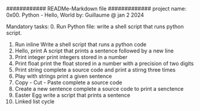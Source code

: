############ READMe-Markdown file #############
project name: 0x00. Python - Hello, World
by: Guillaume @ jan 2 2024

Mandatory tasks:
0. Run Python file: write a shell script that runs python
script.
1. Run inline
Write a shell script that runs a python code
2. Hello, print
A script that prints a sentence followed by a new line
3. Print integer
print integers stored in a number
4. Print float
print the float stored in a number with a precision of two digits
5. Print string
complete a source code and print a stirng three times
6. Play with strings
print a given sentence
7. Copy - Cut - Paste
complete a source code
8. Create a new sentence
complete a source code to print a senctence
9. Easter Egg
write a script that prints a sentence
10. Linked list cycle


